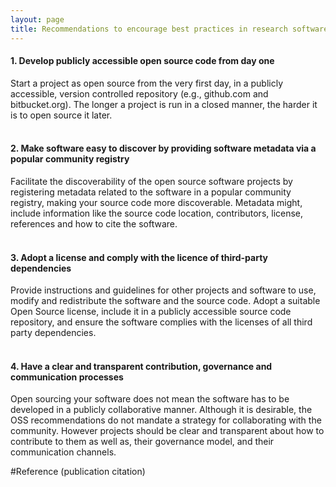 ```yaml
---
layout: page
title: Recommendations to encourage best practices in research software
---
```


#### 1. Develop publicly accessible open source code from day one ####
Start a project as open source from the very first day, in a publicly accessible, version controlled repository (e.g., github.com and bitbucket.org). The longer a project is run in a closed manner, the harder it is to open source it later.
<br><br>
#### 2. Make software easy to discover by providing software metadata via a popular community registry ####
Facilitate the discoverability of the open source software projects by registering metadata related to the software in a popular community registry, making your source code more discoverable. Metadata might, include information like the source code location, contributors, license, references and how to cite the software.
<br><br>   
#### 3. Adopt a license and comply with the licence of third-party dependencies ####
Provide instructions and guidelines for other projects and software to use, modify and redistribute the software and the source code. Adopt a suitable Open Source license, include it in a publicly accessible source code repository, and ensure the software complies with the licenses of all third party dependencies.
<br><br>
#### 4. Have a clear and transparent contribution, governance and communication processes ####
Open sourcing your software does not mean the software has to be developed in a publicly collaborative manner. Although it is desirable, the OSS recommendations do not mandate a strategy for collaborating with the community. However projects should be clear and transparent about how to contribute to them as well as, their governance model, and their communication channels.

#Reference
(publication citation)
